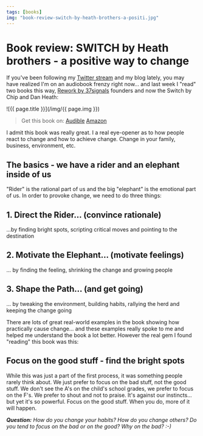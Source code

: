 ```yaml
---
tags: [books]
img: "book-review-switch-by-heath-brothers-a-positi.jpg"
---
```


# Book review: SWITCH by Heath brothers - a positive way to change


If you've been following my [Twitter stream](http://twitter.com/MichaelNozbe) and my blog lately, you may have realized I'm on an audiobook frenzy right now... and last week I "read" two books this way, [Rework by 37signals](/review-of-37signals-cookbook-called-rework-ge) founders and now the Switch by Chip and Dan Heath:

<!--More-->

![{{ page.title }}](/img/{{ page.img }})

> Get this book on: [Audible](https://www.audible.com/pd/B0035C6SMO?tag=sliwinski-20) [Amazon](https://www.amazon.com/dp/0385528752?tag=sliwinski-20)

I admit this book was really great. I a real eye-opener as to how people react to change and how to achieve change. Change in your family, business, environment, etc.

## The basics - we have a rider and an elephant inside of us

"Rider" is the rational part of us and the big "elephant" is the emotional part of us. In order to provoke change, we need to do three things:

## 1. Direct the Rider... (convince rationale)

...by finding bright spots, scripting critical moves and pointing to the destination

## 2. Motivate the Elephant... (motivate feelings)

... by finding the feeling, shrinking the change and growing people

## 3. Shape the Path... (and get going)

... by tweaking the environment, building habits, rallying the herd and keeping the change going

There are lots of great real-world examples in the book showing how practically cause change... and these examples really spoke to me and helped me understand the book a lot better. However the real gem I found "reading" this book was this:

## Focus on the good stuff - find the bright spots

While this was just a part of the first process, it was something people rarely think about. We just prefer to focus on the bad stuff, not the good stuff. We don't see the A's on the child's school grades, we prefer to focus on the F's. We prefer to shout and not to praise. It's against our instincts... but yet it's so powerful. Focus on the good stuff. When you do, more of it will happen.

_**Question:** How do you change your habits? How do you change others? Do you tend to focus on the bad or on the good? Why on the bad? :-)_



[n]: https://michael.gratis/nozbe